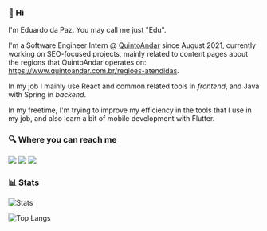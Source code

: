 ### 👋 Hi
I'm Eduardo da Paz. You may call me just "Edu".

I'm a Software Engineer Intern @ [QuintoAndar](https://www.quintoandar.com.br/) since August 2021, currently working on SEO-focused projects, mainly related to content pages about the regions that QuintoAndar operates on: https://www.quintoandar.com.br/regioes-atendidas.

In my job I mainly use React and common related tools in *frontend*, and Java with Spring in *backend*.

In my freetime, I'm trying to improve my efficiency in the tools that I use in my job, and also learn a bit of mobile development with Flutter.

### 🔍 Where you can reach me
<a href = "mailto:jooeduardo8@gmail.com"><img src="https://img.shields.io/badge/Gmail-2B203A?style=for-the-badge&logo=gmail&logoColor=E5289E" target="_blank"></a>
<a href="https://www.linkedin.com/in/eduardo-da-paz" target="_blank"><img src="https://img.shields.io/badge/LinkedIn-2B203A?style=for-the-badge&logo=linkedin&logoColor=E5289E" target="_blank"></a> 
<a href="https://t.me/EduardoPaz" target="_blank"><img src="https://img.shields.io/badge/Telegram-2B203A?style=for-the-badge&logo=telegram&logoColor=E5289E" target="_blank"></a> 


### 📊 Stats
![Stats](https://github-readme-stats.vercel.app/api?username=EduardoPazz&count_private=true&show_icons=true&theme=synthwave)

![Top Langs](https://github-readme-stats.vercel.app/api/top-langs/?username=EduardoPazz&count_private=true&layout=compact&theme=synthwave)
